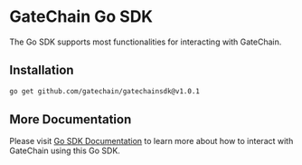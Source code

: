 # GateChain Go SDK

The Go SDK supports most functionalities for interacting with GateChain.

## Installation

```bash
go get github.com/gatechain/gatechainsdk@v1.0.1
```

## More Documentation

Please visit [Go SDK Documentation](https://github.com/gatechain/gatechainsdk/blob/main/README.md) to learn more about how to interact with GateChain using this Go SDK.
